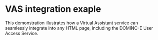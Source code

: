 # VAS integration exaple

This demonstration illustrates how a Virtual Assistant service can seamlessly integrate into any HTML page, including the DOMINO-E User Access Service.

